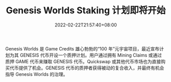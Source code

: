 ﻿---
title: "Genesis Worlds Staking 计划即将开始"
date: 2022-02-22T21:57:40+08:00
lastmod: 2022-02-22T16:45:40+08:00
draft: false
authors: ["Kit"]
description: "Genesis Worlds 是 Game Credits 雄心勃勃的“100 年”元宇宙项目，最近宣布计划为其 GENESIS 代币开设一个质押计划。用户通过拥有 Mining Claims 或通过质押 GAME 代币来赚取 GENESIS 代币。Quickswap 或其他代币市场也为直接购买代币提供了机会。GENESIS 代币的质押者获得被动的复合收入，并最终有机会指导 Genesis Worlds 的治理。"
featuredImage: "genesis-worlds-staking-program-begins-soon.jpg"
tags: ["Virtual World","虚拟世界","Play to Earn"]
categories: ["news"]
news: ["虚拟世界"]
weight: 
lightgallery: true
pinned: false
recommend: false
recommend1: false
---

Genesis Worlds 是 Game Credits 雄心勃勃的“100 年”元宇宙项目，最近宣布计划为其 GENESIS 代币开设一个质押计划。用户通过拥有 Mining Claims 或通过质押 GAME 代币来赚取 GENESIS 代币。Quickswap 或其他代币市场也为直接购买代币提供了机会。GENESIS 代币的质押者获得被动的复合收入，并最终有机会指导 Genesis Worlds 的治理。

<!--more-->

